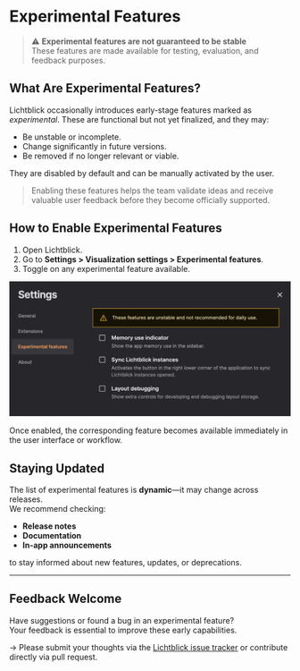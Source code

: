 # Experimental Features

> ⚠️ **Experimental features are not guaranteed to be stable**  
> These features are made available for testing, evaluation, and feedback purposes.

## What Are Experimental Features?

Lichtblick occasionally introduces early-stage features marked as _experimental_. These are functional but not yet finalized, and they may:

- Be unstable or incomplete.
- Change significantly in future versions.
- Be removed if no longer relevant or viable.

They are disabled by default and can be manually activated by the user.

> Enabling these features helps the team validate ideas and receive valuable user feedback before they become officially supported.

## How to Enable Experimental Features

1. Open Lichtblick.
2. Go to **Settings > Visualization settings > Experimental features**.
3. Toggle on any experimental feature available.

![alt text](images/experimental-features.png)

Once enabled, the corresponding feature becomes available immediately in the user interface or workflow.

## Staying Updated

The list of experimental features is **dynamic**—it may change across releases.  
We recommend checking:

- **Release notes**
- **Documentation**
- **In-app announcements**

to stay informed about new features, updates, or deprecations.

---

## Feedback Welcome

Have suggestions or found a bug in an experimental feature?  
Your feedback is essential to improve these early capabilities.

→ Please submit your thoughts via the [Lichtblick issue tracker](https://github.com/lichtblick-suite/lichtblick/issues) or contribute directly via pull request.

